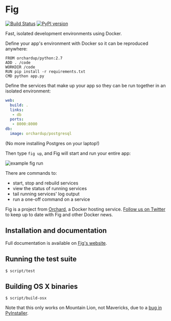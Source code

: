 Fig
===

[![Build Status](https://travis-ci.org/orchardup/fig.png?branch=master)](https://travis-ci.org/orchardup/fig)
[![PyPI version](https://badge.fury.io/py/fig.png)](http://badge.fury.io/py/fig)

Fast, isolated development environments using Docker.

Define your app's environment with Docker so it can be reproduced anywhere:

    FROM orchardup/python:2.7
    ADD . /code
    WORKDIR /code
    RUN pip install -r requirements.txt
    CMD python app.py

Define the services that make up your app so they can be run together in an isolated environment:

```yaml
web:
  build: .
  links:
   - db
  ports:
   - 8000:8000
db:
  image: orchardup/postgresql
```

(No more installing Postgres on your laptop!)

Then type `fig up`, and Fig will start and run your entire app:

![example fig run](https://orchardup.com/static/images/fig-example-large.f96065fc9e22.gif)

There are commands to:

 - start, stop and rebuild services
 - view the status of running services
 - tail running services' log output
 - run a one-off command on a service

Fig is a project from [Orchard](https://orchardup.com), a Docker hosting service. [Follow us on Twitter](https://twitter.com/orchardup) to keep up to date with Fig and other Docker news.

Installation and documentation
------------------------------

Full documentation is available on [Fig's website](http://orchardup.github.io/fig/).

Running the test suite
----------------------

    $ script/test

Building OS X binaries
---------------------

    $ script/build-osx

Note that this only works on Mountain Lion, not Mavericks, due to a [bug in PyInstaller](http://www.pyinstaller.org/ticket/807).

